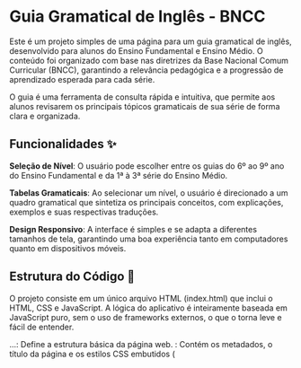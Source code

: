 # Guia Gramatical de Inglês - BNCC

Este é um projeto simples de uma página para um guia gramatical de inglês, desenvolvido para alunos do Ensino Fundamental e Ensino Médio. O conteúdo foi organizado com base nas diretrizes da Base Nacional Comum Curricular (BNCC), garantindo a relevância pedagógica e a progressão de aprendizado esperada para cada série.

O guia é uma ferramenta de consulta rápida e intuitiva, que permite aos alunos revisarem os principais tópicos gramaticais de sua série de forma clara e organizada.

## Funcionalidades ✨

**Seleção de Nível**: O usuário pode escolher entre os guias do 6º ao 9º ano do Ensino Fundamental e da 1ª à 3ª série do Ensino Médio.

**Tabelas Gramaticais**: Ao selecionar um nível, o usuário é direcionado a um quadro gramatical que sintetiza os principais conceitos, com explicações, exemplos e suas respectivas traduções.

**Design Responsivo**: A interface é simples e se adapta a diferentes tamanhos de tela, garantindo uma boa experiência tanto em computadores quanto em dispositivos móveis.

## Estrutura do Código 📁

O projeto consiste em um único arquivo HTML (index.html) que inclui o HTML, CSS e JavaScript. A lógica do aplicativo é inteiramente baseada em JavaScript puro, sem o uso de frameworks externos, o que o torna leve e fácil de entender.

<!DOCTYPE html>...: Define a estrutura básica da página web.

<head>: Contém os metadados, o título da página e os estilos CSS embutidos (<style>).

<style>: Estiliza todos os elementos da página, desde a tipografia e o layout principal até os botões e as tabelas.

<script>: Contém a lógica JavaScript que controla a interação do usuário, gerenciando a exibição dos quadros gramaticais de acordo com o ano escolar selecionado.

<body>: Contém o conteúdo visível da página, incluindo a tela de seleção de ano e os quadros gramaticais para cada nível.

Como Usar 🚀
Para utilizar este projeto, basta abrir o arquivo index.html em qualquer navegador web moderno. Não é necessário servidor, pois todo o código é executado no lado do cliente.

Clone o repositório:

Bash

Abra o arquivo em seu navegador:
cd <nome-do-repositorio>
Abra o arquivo index.html no seu navegador de preferência.

Autor
Prof. Johnatan Willow

Contato 📧
E-mail: prof.johnatanwillow@gmail.com

SITE: profjohnatanwillow.com 
